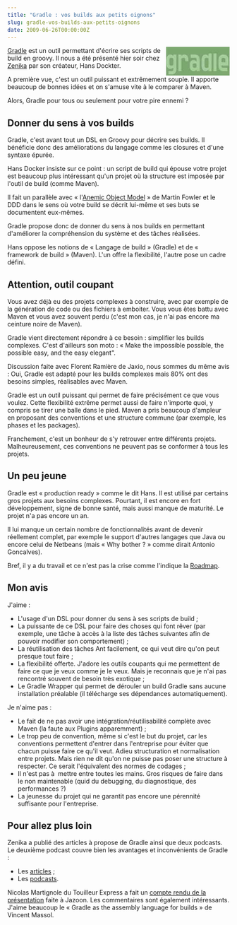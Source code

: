 ```yaml
--- 
title: "Gradle : vos builds aux petits oignons"
slug: gradle-vos-builds-aux-petits-oignons
date: 2009-06-26T00:00:00Z
---
```


<img src="/img/posts/gradle.jpg" style="float:right"/>

[Gradle](http://www.gradle.org/) est un outil permettant d'écrire ses scripts de build en groovy.
Il nous a été présenté hier soir chez [Zenika](http://www.zenika.com/) par son créateur, Hans Dockter.

A première vue, c'est un outil puissant et extrêmement souple. Il apporte beaucoup de bonnes idées et on s'amuse vite à le comparer à Maven.

Alors, Gradle pour tous ou seulement pour votre pire ennemi ?

## Donner du sens à vos builds

Gradle, c'est avant tout un DSL en Groovy pour décrire ses builds. Il bénéficie donc des améliorations du langage comme les closures et d'une syntaxe épurée.

Hans Docker insiste sur ce point : un script de build qui épouse votre projet est beaucoup plus intéressant qu'un projet où la structure est imposée par l'outil de build (comme Maven).

Il fait un parallèle avec « l'[Anemic Object Model](http://martinfowler.com/bliki/AnemicDomainModel.html) » de Martin Fowler et le DDD dans le sens où votre build se décrit lui-même et ses buts se documentent eux-mêmes.

Gradle propose donc de donner du sens à nos builds en permettant d'améliorer la compréhension du système et des tâches réalisées.

Hans oppose les notions de « Langage de build » (Gradle) et de « framework de build » (Maven). L'un offre la flexibilité, l'autre pose un cadre défini.

## Attention, outil coupant

Vous avez déjà eu des projets complexes à construire, avec par exemple de la génération de code ou des fichiers à emboiter. Vous vous êtes battu avec Maven et vous avez souvent perdu (c'est mon cas, je n'ai pas encore ma ceinture noire de Maven).

Gradle vient directement répondre à ce besoin : simplifier les builds complexes.
C'est d'ailleurs son moto : « Make the impossible possible, the possible easy, and the easy elegant".

Discussion faite avec Florent Ramière de Jaxio, nous sommes du même avis : Oui, Gradle est adapté pour les builds complexes mais 80% ont des besoins simples, réalisables avec Maven.

Gradle est un outil puissant qui permet de faire précisément ce que vous voulez.
Cette flexibilité extrême permet aussi de faire n'importe quoi, y compris se tirer une balle dans le pied.
Maven a pris beaucoup d'ampleur en proposant des conventions et une structure commune (par exemple, les phases et les packages).

Franchement, c'est un bonheur de s'y retrouver entre différents projets. Malheureusement, ces conventions ne peuvent pas se conformer à tous les projets.

## Un peu jeune

Gradle est « production ready » comme le dit Hans. Il est utilisé par certains gros projets aux besoins complexes.
Pourtant, il est encore en fort développement, signe de bonne santé, mais aussi manque de maturité. Le projet n'a pas encore un an.

Il lui manque un certain nombre de fonctionnalités avant de devenir réellement complet, par exemple le support d'autres langages que Java ou encore celui de Netbeans (mais « Why bother ? » comme dirait Antonio Goncalves).

Bref, il y a du travail et ce n'est pas la crise comme l'indique la [Roadmap](http://docs.codehaus.org/display/GRADLE/Roadmap).

## Mon avis

J'aime :

* L'usage d'un DSL pour donner du sens à ses scripts de build ;
* La puissante de ce DSL pour faire des choses qui font rêver (par exemple, une tâche à accès à la liste des tâches suivantes afin de pouvoir modifier son comportement) ;
* La réutilisation des tâches Ant facilement, ce qui veut dire qu'on peut presque tout faire ;
* La flexibilité offerte. J'adore les outils coupants qui me permettent de faire ce que je veux comme je le veux. Mais je reconnais que je n'ai pas rencontré souvent de besoin très exotique ;
* Le Gradle Wrapper qui permet de dérouler un build Gradle sans aucune installation préalable (il télécharge ses dépendances automatiquement).

Je n'aime pas :

* Le fait de ne pas avoir une intégration/réutilisabilité complète avec Maven (la faute aux Plugins apparemment) ;
* Le trop peu de convention, même si c'est le but du projet, car les conventions permettent d'entrer dans l'entreprise pour éviter que chacun puisse faire ce qu'il veut. Adieu structuration et normalisation entre projets. Mais rien ne dit qu'on ne puisse pas poser une structure à respecter. Ce serait l'équivalent des normes de codages ;
* Il n'est pas à  mettre entre toutes les mains. Gros risques de faire dans le non maintenable (quid du debugging, du diagnostique, des performances ?)
* La jeunesse du projet qui ne garantit pas encore une pérennité suffisante pour l'entreprise.

## Pour allez plus loin

Zenika a publié des articles à propose de Gradle ainsi que deux podcasts. Le deuxième podcast couvre bien les avantages et inconvénients de Gradle :

* Les [articles](http://blog.zenika.com/index.php?tag/gradle) ;
* Les [podcasts](http://blog.zenika.com/index.php?post/2009/05/29/Podcast-Gradle).

Nicolas Martignole du Touilleur Express a fait un [compte rendu de la présentation](http://www.touilleur-express.fr/2009/06/23/jazoon-gradle-la-presentation-qui-aura-lieu-jeudi-soir/) faite à Jazoon. Les commentaires sont également intéressants. J'aime beaucoup le « Gradle as the assembly language for builds » de Vincent Massol.
